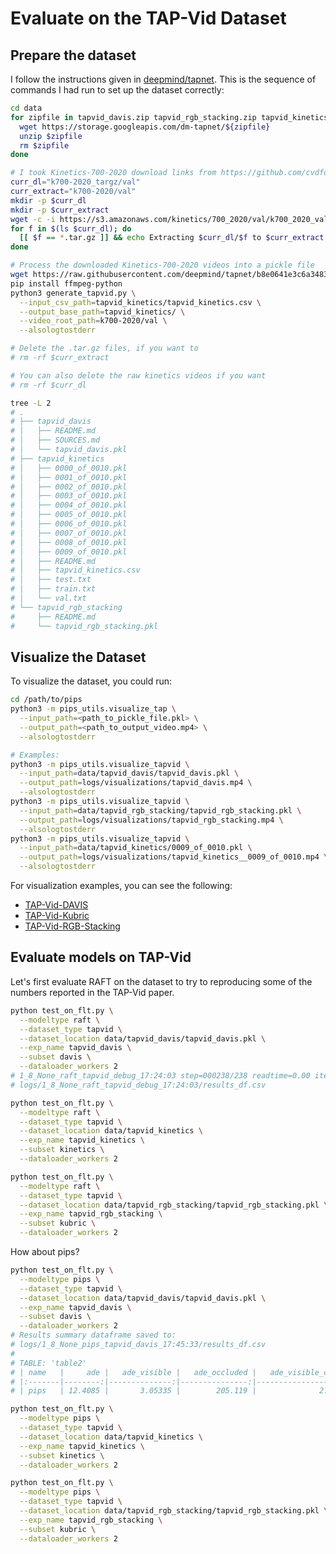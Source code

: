 # Evaluate on the TAP-Vid Dataset

## Prepare the dataset

I follow the instructions given in
[deepmind/tapnet](https://github.com/deepmind/tapnet/tree/main/data).
This is the sequence of commands I had run to set up the dataset
correctly:
```bash
cd data
for zipfile in tapvid_davis.zip tapvid_rgb_stacking.zip tapvid_kinetics.zip; do
  wget https://storage.googleapis.com/dm-tapnet/${zipfile}
  unzip $zipfile
  rm $zipfile
done

# I took Kinetics-700-2020 download links from https://github.com/cvdfoundation/kinetics-dataset
curr_dl="k700-2020_targz/val"
curr_extract="k700-2020/val"
mkdir -p $curr_dl
mkdir -p $curr_extract
wget -c -i https://s3.amazonaws.com/kinetics/700_2020/val/k700_2020_val_path.txt -P $curr_dl
for f in $(ls $curr_dl); do
  [[ $f == *.tar.gz ]] && echo Extracting $curr_dl/$f to $curr_extract && tar zxf $curr_dl/$f -C $curr_extract
done

# Process the downloaded Kinetics-700-2020 videos into a pickle file
wget https://raw.githubusercontent.com/deepmind/tapnet/b8e0641e3c6a3483060e49df1def87fef16c8d1a/data/generate_tapvid.py
pip install ffmpeg-python
python3 generate_tapvid.py \
  --input_csv_path=tapvid_kinetics/tapvid_kinetics.csv \
  --output_base_path=tapvid_kinetics/ \
  --video_root_path=k700-2020/val \
  --alsologtostderr

# Delete the .tar.gz files, if you want to
# rm -rf $curr_extract

# You can also delete the raw kinetics videos if you want
# rm -rf $curr_dl

tree -L 2
# .
# ├── tapvid_davis
# │   ├── README.md
# │   ├── SOURCES.md
# │   └── tapvid_davis.pkl
# ├── tapvid_kinetics
# │   ├── 0000_of_0010.pkl
# │   ├── 0001_of_0010.pkl
# │   ├── 0002_of_0010.pkl
# │   ├── 0003_of_0010.pkl
# │   ├── 0004_of_0010.pkl
# │   ├── 0005_of_0010.pkl
# │   ├── 0006_of_0010.pkl
# │   ├── 0007_of_0010.pkl
# │   ├── 0008_of_0010.pkl
# │   ├── 0009_of_0010.pkl
# │   ├── README.md
# │   ├── tapvid_kinetics.csv
# │   ├── test.txt
# │   ├── train.txt
# │   └── val.txt
# └── tapvid_rgb_stacking
#     ├── README.md
#     └── tapvid_rgb_stacking.pkl
```

## Visualize the Dataset

To visualize the dataset, you could run:
```bash
cd /path/to/pips
python3 -m pips_utils.visualize_tap \
  --input_path=<path_to_pickle_file.pkl> \
  --output_path=<path_to_output_video.mp4> \
  --alsologtostderr

# Examples:
python3 -m pips_utils.visualize_tapvid \
  --input_path=data/tapvid_davis/tapvid_davis.pkl \
  --output_path=logs/visualizations/tapvid_davis.mp4 \
  --alsologtostderr
python3 -m pips_utils.visualize_tapvid \
  --input_path=data/tapvid_rgb_stacking/tapvid_rgb_stacking.pkl \
  --output_path=logs/visualizations/tapvid_rgb_stacking.mp4 \
  --alsologtostderr
python3 -m pips_utils.visualize_tapvid \
  --input_path=data/tapvid_kinetics/0009_of_0010.pkl \
  --output_path=logs/visualizations/tapvid_kinetics__0009_of_0010.mp4 \
  --alsologtostderr
```

For visualization examples, you can see the following:
- [TAP-Vid-DAVIS](https://storage.googleapis.com/dm-tapnet/content/davis_ground_truth_v2.html)
- [TAP-Vid-Kubric](https://storage.googleapis.com/dm-tapnet/content/kubric_ground_truth.html)
- [TAP-Vid-RGB-Stacking](https://storage.googleapis.com/dm-tapnet/content/rgb_stacking_ground_truth_v2.html)

## Evaluate models on TAP-Vid

Let's first evaluate RAFT on the dataset to try to reproducing some of
the numbers reported in the TAP-Vid paper.

```bash
python test_on_flt.py \
  --modeltype raft \
  --dataset_type tapvid \
  --dataset_location data/tapvid_davis/tapvid_davis.pkl \
  --exp_name tapvid_davis \
  --subset davis \
  --dataloader_workers 2
# 1_8_None_raft_tapvid_debug_17:24:03 step=000238/238 readtime=0.00 itertime=1.21 ate_all=15.88 ate_vis=12.79 ate_occ=130.60
# logs/1_8_None_raft_tapvid_debug_17:24:03/results_df.csv

python test_on_flt.py \
  --modeltype raft \
  --dataset_type tapvid \
  --dataset_location data/tapvid_kinetics \
  --exp_name tapvid_kinetics \
  --subset kinetics \
  --dataloader_workers 2

python test_on_flt.py \
  --modeltype raft \
  --dataset_type tapvid \
  --dataset_location data/tapvid_rgb_stacking/tapvid_rgb_stacking.pkl \
  --exp_name tapvid_rgb_stacking \
  --subset kubric \
  --dataloader_workers 2
```

How about pips?

```bash
python test_on_flt.py \
  --modeltype pips \
  --dataset_type tapvid \
  --dataset_location data/tapvid_davis/tapvid_davis.pkl \
  --exp_name tapvid_davis \
  --subset davis \
  --dataloader_workers 2
# Results summary dataframe saved to:
# logs/1_8_None_pips_tapvid_davis_17:45:33/results_df.csv
# 
# TABLE: 'table2'
# | name   |     ade |   ade_visible |   ade_occluded |   ade_visible_chain |   ade_visible_chain_2 |   ade_visible_chain_4 |   ade_visible_chain_8 |   ade_mostly_visible |   ade_mostly_occluded |
# |:-------|--------:|--------------:|---------------:|--------------------:|----------------------:|----------------------:|----------------------:|---------------------:|----------------------:|
# | pips   | 12.4085 |       3.05335 |        205.119 |              2.9095 |               3.74382 |                4.8304 |               2.70431 |              10.8371 |               147.742 |

python test_on_flt.py \
  --modeltype pips \
  --dataset_type tapvid \
  --dataset_location data/tapvid_kinetics \
  --exp_name tapvid_kinetics \
  --subset kinetics \
  --dataloader_workers 2

python test_on_flt.py \
  --modeltype pips \
  --dataset_type tapvid \
  --dataset_location data/tapvid_rgb_stacking/tapvid_rgb_stacking.pkl \
  --exp_name tapvid_rgb_stacking \
  --subset kubric \
  --dataloader_workers 2
```